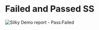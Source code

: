 # Failed and Passed SS

![Silky Demo report - Pass:Failed](https://user-images.githubusercontent.com/73717776/165061546-f8fef37d-399f-45cd-928e-a711a73123f9.jpeg)




